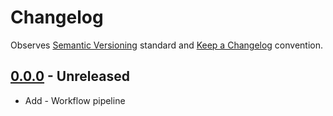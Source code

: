 # Changelog

Observes [Semantic Versioning](https://semver.org/spec/v2.0.0.html) standard and
[Keep a Changelog](https://keepachangelog.com/en/1.0.0/) convention.

## [0.0.0] - Unreleased

+ Add - Workflow pipeline

[0.0.0]: https://github.com/datajoint/workflow-session/releases/tag/0.0.0
